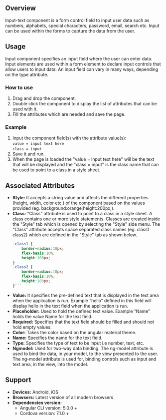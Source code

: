 ## Overview 
Input-text component is a form control field to input user data such as numbers, alphabets, special characters, password, email, search etc. Input can be used within the forms to capture the data from the user. 

## Usage
Input component specifies an input field where the user can enter data. Input elements are used within a form element to declare input controls that allow users to input data. An input field can vary in many ways, depending on the type attribute.

### How to use   
1. Drag and drop the component. 
2. Double click the component to display the list of attributes that can be used with it.
3. Fill the attributes which are needed and save the page.

### Example 
1. Input the component field(s) with the attribute value(s):  
    `value = input text here`  
    `class = input`
2. Save it and run.
3. When the page is loaded the "value = input text here" will be the text that will be displayed and the "class = input" is the class name that can be used to point to a class in a style sheet. 

## Associated Attributes
- **Style:** It accepts a string value and affects the different properties (height, width, color etc.) of the component based on the values provided (eg. background:orange;height:200px;).
- **Class:** "Class" attribute is used to point to a class in a style sheet. A class contains one or more style statements. Classes are created inside the "Style" tab which is opened by selecting the "Style" side menu. The "Class" attribute accepts space separated class names (eg. class1 class2) which are defined in the "Style" tab as shown below.
    ```css
    .class1 {
        border-radius:10px;
        flex-basis:10%;
        height:100px;
    }
    .class2 {
        border-radius:10px;
        flex-basis:10%;
        height:100px;
    }```
- **Value:** It specifies the pre-defined text that is displayed in the text area when the application is run. Example “hello” defined in this field will display hello in the text field when the application is run.
- **Placeholder:** Used to hold the defined text value. Example “Name” holds the value Name for the text field.
- **Required:** Specifies that the text field should be filled and should not hold empty values. 
- **Color:** Takes the color based on the angular material theme.
- **Name:** Specifies the name for the text field.
- **Type:** Specifies the type of text to be input i.e number, text, etc.
- **Ngmodel:** Used for two-way data binding. The ng-model attribute is used to bind the data, in your model, to the view presented to the user. The ng-model attribute is used for, binding controls such as input and text area, in the view, into the model.

## Support
- **Devices:** Android, iOS
- **Browsers:**  Latest version of all modern browsers
- **Dependencies version:** 
    - Angular CLI version: 5.0.0 + 
    - Cordova version: 7.1.0 +
